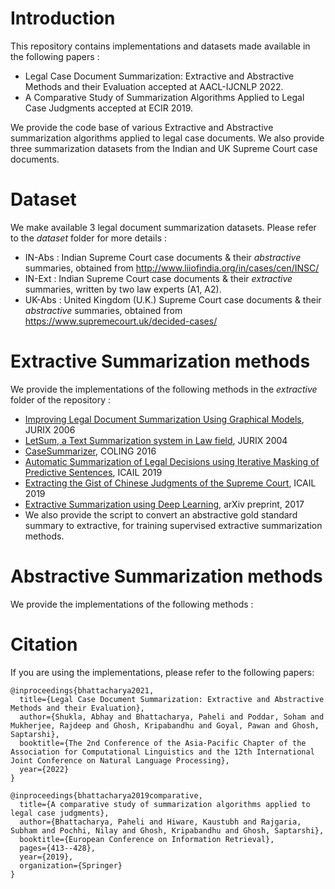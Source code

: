 # Introduction

This repository contains implementations and datasets made available in the following papers :

- Legal Case Document Summarization: Extractive and Abstractive Methods and their Evaluation accepted at AACL-IJCNLP 2022.
- A Comparative Study of Summarization Algorithms Applied to Legal Case Judgments accepted at ECIR 2019.

We provide the code base of various Extractive and Abstractive summarization algorithms applied to legal case documents. We also provide three summarization datasets from the Indian and UK Supreme Court case documents.

# Dataset

We make available 3 legal document summarization datasets. Please refer to the *dataset* folder for more details :

- IN-Abs : Indian Supreme Court case documents & their *abstractive* summaries, obtained from http://www.liiofindia.org/in/cases/cen/INSC/
- IN-Ext : Indian Supreme Court case documents & their *extractive* summaries, written by two law experts (A1, A2).
- UK-Abs : United Kingdom (U.K.) Supreme Court case documents & their *abstractive* summaries, obtained from https://www.supremecourt.uk/decided-cases/


# Extractive Summarization methods

We provide the implementations of the following methods in the *extractive* folder of the repository :

- [Improving Legal Document Summarization Using Graphical Models](https://www.cse.iitm.ac.in/~ravi/papers/Saravanan_jurix_06.pdf), JURIX 2006
- [LetSum, a Text Summarization system in Law field](http://rali.iro.umontreal.ca/rali/?q=en/node/673), JURIX 2004
- [CaseSummarizer](http://www.aclweb.org/anthology/C16-2054), COLING 2016
- [Automatic Summarization of Legal Decisions using Iterative Masking of Predictive Sentences](https://dl.acm.org/doi/10.1145/3322640.3326728), ICAIL 2019
- [Extracting the Gist of Chinese Judgments of the Supreme Court](https://dl.acm.org/doi/10.1145/3322640.3326715), ICAIL 2019 
- [Extractive Summarization using Deep Learning](https://arxiv.org/pdf/1708.04439.pdf), arXiv preprint, 2017
- We also provide the script to convert an abstractive gold standard summary to extractive, for training supervised extractive summarization methods.


# Abstractive Summarization methods

We provide the implementations of the following methods :

# Citation
If you are using the implementations, please refer to the following papers:
```
@inproceedings{bhattacharya2021,
  title={Legal Case Document Summarization: Extractive and Abstractive Methods and their Evaluation},
  author={Shukla, Abhay and Bhattacharya, Paheli and Poddar, Soham and Mukherjee, Rajdeep and Ghosh, Kripabandhu and Goyal, Pawan and Ghosh, Saptarshi},
  booktitle={The 2nd Conference of the Asia-Pacific Chapter of the Association for Computational Linguistics and the 12th International Joint Conference on Natural Language Processing},
  year={2022}
}

@inproceedings{bhattacharya2019comparative,
  title={A comparative study of summarization algorithms applied to legal case judgments},
  author={Bhattacharya, Paheli and Hiware, Kaustubh and Rajgaria, Subham and Pochhi, Nilay and Ghosh, Kripabandhu and Ghosh, Saptarshi},
  booktitle={European Conference on Information Retrieval},
  pages={413--428},
  year={2019},
  organization={Springer}
}
```

